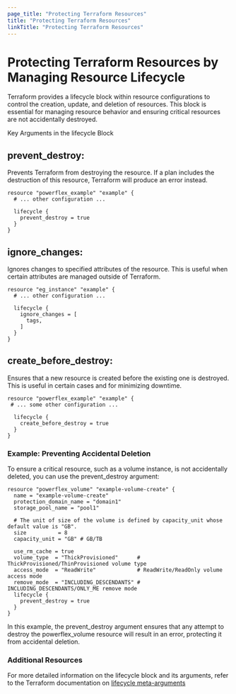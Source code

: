 ```yaml
---
page_title: "Protecting Terraform Resources"
title: "Protecting Terraform Resources"
linkTitle: "Protecting Terraform Resources"
---
```


<!--
Copyright (c) 2025 Dell Inc., or its subsidiaries. All Rights Reserved.

Licensed under the Mozilla Public License Version 2.0 (the "License");
you may not use this file except in compliance with the License.
You may obtain a copy of the License at

    http://mozilla.org/MPL/2.0/


Unless required by applicable law or agreed to in writing, software
distributed under the License is distributed on an "AS IS" BASIS,
WITHOUT WARRANTIES OR CONDITIONS OF ANY KIND, either express or implied.
See the License for the specific language governing permissions and
limitations under the License.
-->
# Protecting Terraform Resources by Managing Resource Lifecycle
Terraform provides a lifecycle block within resource configurations to control the creation, update, and deletion of resources. This block is essential for managing resource behavior and ensuring critical resources are not accidentally destroyed.

Key Arguments in the lifecycle Block
## prevent_destroy:
Prevents Terraform from destroying the resource. If a plan includes the destruction of this resource, Terraform will produce an error instead.
```
resource "powerflex_example" "example" {
  # ... other configuration ...

  lifecycle {
    prevent_destroy = true
  }
}
```

## ignore_changes:
Ignores changes to specified attributes of the resource. This is useful when certain attributes are managed outside of Terraform.
```
resource "eg_instance" "example" {
  # ... other configuration ...

  lifecycle {
    ignore_changes = [
      tags,
    ]
  }
}
```

## create_before_destroy:
Ensures that a new resource is created before the existing one is destroyed. This is useful in certain cases and for minimizing downtime. 
```
resource "powerflex_example" "example" {
 # ... some other configuration ...

  lifecycle {
    create_before_destroy = true
  }
}
```

### Example: Preventing Accidental Deletion
To ensure a critical resource, such as a volume instance, is not accidentally deleted, you can use the prevent_destroy argument:
```
resource "powerflex_volume" "example-volume-create" {
  name = "example-volume-create"
  protection_domain_name = "domain1"
  storage_pool_name = "pool1"

  # The unit of size of the volume is defined by capacity_unit whose default value is "GB".
  size          = 8
  capacity_unit = "GB" # GB/TB

  use_rm_cache = true
  volume_type  = "ThickProvisioned"      # ThickProvisioned/ThinProvisioned volume type
  access_mode  = "ReadWrite"             # ReadWrite/ReadOnly volume access mode
  remove_mode  = "INCLUDING_DESCENDANTS" # INCLUDING_DESCENDANTS/ONLY_ME remove mode
  lifecycle {
    prevent_destroy = true
  }
}
```
In this example, the prevent_destroy argument ensures that any attempt to destroy the powerflex_volume resource will result in an error, protecting it from accidental deletion.

### Additional Resources
For more detailed information on the lifecycle block and its arguments, refer to the Terraform documentation on [lifecycle meta-arguments](https://developer.hashicorp.com/terraform/language/meta-arguments/lifecycle)
